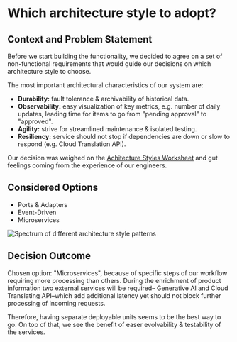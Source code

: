 # Which architecture style to adopt?

## Context and Problem Statement

Before we start building the functionality, we decided to agree on a set of non-functional requirements that would guide our decisions on which architecture style to choose.

The most important architectural characteristics of our system are:
- **Durability:** fault tolerance & archivability of historical data.
- **Observability:** easy visualization of key metrics, e.g. number of daily updates, leading time for items to go from "pending approval" to "approved".
- **Agility:** strive for streamlined maintenance & isolated testing.
- **Resiliency:** service should not stop if dependencies are down or slow to respond (e.g. Cloud Translation API).

Our decision was weighed on the [Achitecture Styles Worksheet](https://www.developertoarchitect.com/downloads/architecture-styles-worksheet.pdf) and gut feelings coming from the experience of our engineers.

## Considered Options

* Ports & Adapters
* Event-Driven
* Microservices

![Spectrum of different architecture style patterns](https://github.com/Marcelixoo/momox-catalog-service/assets/29285152/5c71d44e-d091-4042-9f8e-a7803ea6d578)

## Decision Outcome

Chosen option: "Microservices", because of specific steps of our workflow requiring more processing than others. During the enrichment of product information two external services will be required– Generative AI and Cloud Translating API–which add additional latency yet should not block further processing of incoming requests.

Therefore, having separate deployable units seems to be the best way to go. On top of that, we see the benefit of easer evolvability & testability of the services.
